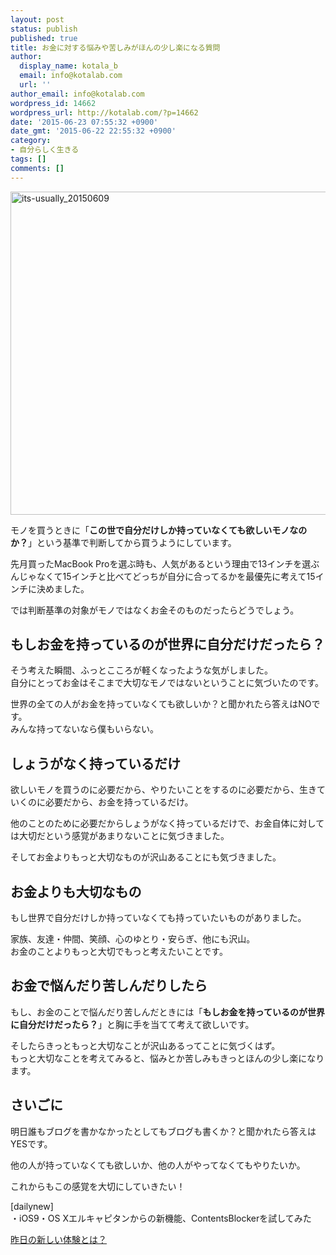 ```yaml
---
layout: post
status: publish
published: true
title: お金に対する悩みや苦しみがほんの少し楽になる質問
author:
  display_name: kotala_b
  email: info@kotalab.com
  url: ''
author_email: info@kotalab.com
wordpress_id: 14662
wordpress_url: http://kotalab.com/?p=14662
date: '2015-06-23 07:55:32 +0900'
date_gmt: '2015-06-22 22:55:32 +0900'
category:
- 自分らしく生きる
tags: []
comments: []
---
```

<p><img src="http://kotalab.com/wp-content/uploads/2015/06/its-usually_20150609-780x517.jpg" alt="its-usually_20150609" width="780" height="517" class="aligncenter size-large wp-image-14580" /></p>
<p>モノを買うときに「<strong>この世で自分だけしか持っていなくても欲しいモノなのか？</strong>」という基準で判断してから買うようにしています。</p>
<p>先月買ったMacBook Proを選ぶ時も、人気があるという理由で13インチを選ぶんじゃなくて15インチと比べてどっちが自分に合ってるかを最優先に考えて15インチに決めました。</p>
<p>では判断基準の対象がモノではなくお金そのものだったらどうでしょう。</p>
<p><!--more--></p>
<h2>もしお金を持っているのが世界に自分だけだったら？</h2>
<p>そう考えた瞬間、ふっとこころが軽くなったような気がしました。<br />
自分にとってお金はそこまで大切なモノではないということに気づいたのです。</p>
<p>世界の全ての人がお金を持っていなくても欲しいか？と聞かれたら答えはNOです。<br />
みんな持ってないなら僕もいらない。</p>
<h2>しょうがなく持っているだけ</h2>
<p>欲しいモノを買うのに必要だから、やりたいことをするのに必要だから、生きていくのに必要だから、お金を持っているだけ。</p>
<p>他のことのために必要だから<span class="b">しょうがなく持っているだけ</span>で、お金自体に対しては大切だという感覚があまりないことに気づきました。</p>
<p>そしてお金よりもっと大切なものが沢山あることにも気づきました。</p>
<h2>お金よりも大切なもの</h2>
<p>もし世界で自分だけしか持っていなくても持っていたいものがありました。</p>
<p>家族、友達・仲間、笑顔、心のゆとり・安らぎ、他にも沢山。<br />
お金のことよりもっと大切でもっと考えたいことです。</p>
<h2>お金で悩んだり苦しんだりしたら</h2>
<p>もし、お金のことで悩んだり苦しんだときには「<strong>もしお金を持っているのが世界に自分だけだったら？</strong>」と胸に手を当てて考えて欲しいです。</p>
<p>そしたらきっともっと大切なことが沢山あるってことに気づくはず。<br />
もっと大切なことを考えてみると、悩みとか苦しみもきっとほんの少し楽になります。</p>
<h2>さいごに</h2>
<p>明日誰もブログを書かなかったとしてもブログも書くか？と聞かれたら答えはYESです。</p>
<p>他の人が持っていなくても欲しいか、他の人がやってなくてもやりたいか。</p>
<p>これからもこの感覚を大切にしていきたい！</p>
<p>[dailynew]<br />
・iOS9・OS Xエルキャピタンからの新機能、ContentsBlockerを試してみた</p>
<p><a href="http://kotalab.com/lets-start-1day1new" title="昨日の新しい体験とは？">昨日の新しい体験とは？</a></p>
<div class="clear"></div>
